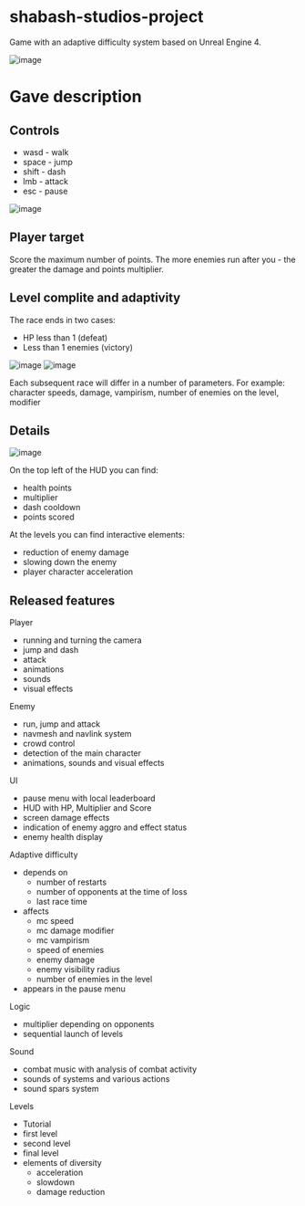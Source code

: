 # shabash-studios-project
Game with an adaptive difficulty system based on Unreal Engine 4.

![image](https://github.com/wrongserenity/shabash-studios-project/assets/43683367/1c047c66-b500-4023-96a2-658ce8ed838e)


# Gave description
## Controls
- wasd - walk
- space - jump
- shift - dash
- lmb - attack
- esc - pause

![image](https://github.com/wrongserenity/shabash-studios-project/assets/43683367/d56bf54c-d883-4d80-a5ed-7c217f3f4645)


## Player target
Score the maximum number of points.
The more enemies run after you - the greater the damage and points multiplier.

## Level complite and adaptivity
The race ends in two cases:
- HP less than 1 (defeat)
- Less than 1 enemies (victory)

![image](https://github.com/wrongserenity/shabash-studios-project/assets/43683367/e4695831-dd9e-4595-9941-6f961fc46dc6)
![image](https://github.com/wrongserenity/shabash-studios-project/assets/43683367/62316864-f866-434d-a5f6-5b6a35b84f41)

Each subsequent race will differ in a number of parameters. For example: character speeds, damage, vampirism, number of enemies on the level, modifier

## Details

![image](https://github.com/wrongserenity/shabash-studios-project/assets/43683367/ea54d2b5-d2ef-4a7f-a7f0-9c466359959a)

On the top left of the HUD you can find:
- health points
- multiplier
- dash cooldown
- points scored

At the levels you can find interactive elements:
- reduction of enemy damage
- slowing down the enemy
- player character acceleration

## Released features
Player
- running and turning the camera
- jump and dash
- attack
- animations
- sounds
- visual effects

Enemy
- run, jump and attack
- navmesh and navlink system
- crowd control
- detection of the main character
- animations, sounds and visual effects

UI
- pause menu with local leaderboard
- HUD with HP, Multiplier and Score
- screen damage effects
- indication of enemy aggro and effect status
- enemy health display

Adaptive difficulty
- depends on
  - number of restarts
  - number of opponents at the time of loss
  - last race time
- affects
  - mc speed 
  - mc damage modifier 
  - mc vampirism 
  - speed of enemies
  - enemy damage
  - enemy visibility radius
  - number of enemies in the level
- appears in the pause menu

Logic
- multiplier depending on opponents
- sequential launch of levels

Sound
- combat music with analysis of combat activity
- sounds of systems and various actions
- sound spars system

Levels
- Tutorial
- first level
- second level
- final level
- elements of diversity
  - acceleration
  - slowdown
  - damage reduction
 
